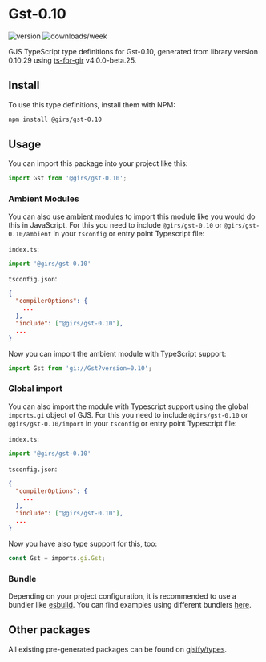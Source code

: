 
# Gst-0.10

![version](https://img.shields.io/npm/v/@girs/gst-0.10)
![downloads/week](https://img.shields.io/npm/dw/@girs/gst-0.10)


GJS TypeScript type definitions for Gst-0.10, generated from library version 0.10.29 using [ts-for-gir](https://github.com/gjsify/ts-for-gir) v4.0.0-beta.25.


## Install

To use this type definitions, install them with NPM:
```bash
npm install @girs/gst-0.10
```

## Usage

You can import this package into your project like this:
```ts
import Gst from '@girs/gst-0.10';
```

### Ambient Modules

You can also use [ambient modules](https://github.com/gjsify/ts-for-gir/tree/main/packages/cli#ambient-modules) to import this module like you would do this in JavaScript.
For this you need to include `@girs/gst-0.10` or `@girs/gst-0.10/ambient` in your `tsconfig` or entry point Typescript file:

`index.ts`:
```ts
import '@girs/gst-0.10'
```

`tsconfig.json`:
```json
{
  "compilerOptions": {
    ...
  },
  "include": ["@girs/gst-0.10"],
  ...
}
```

Now you can import the ambient module with TypeScript support: 

```ts
import Gst from 'gi://Gst?version=0.10';
```

### Global import

You can also import the module with Typescript support using the global `imports.gi` object of GJS.
For this you need to include `@girs/gst-0.10` or `@girs/gst-0.10/import` in your `tsconfig` or entry point Typescript file:

`index.ts`:
```ts
import '@girs/gst-0.10'
```

`tsconfig.json`:
```json
{
  "compilerOptions": {
    ...
  },
  "include": ["@girs/gst-0.10"],
  ...
}
```

Now you have also type support for this, too:

```ts
const Gst = imports.gi.Gst;
```

### Bundle

Depending on your project configuration, it is recommended to use a bundler like [esbuild](https://esbuild.github.io/). You can find examples using different bundlers [here](https://github.com/gjsify/ts-for-gir/tree/main/examples).

## Other packages

All existing pre-generated packages can be found on [gjsify/types](https://github.com/gjsify/types).

